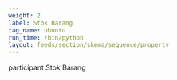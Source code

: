 ```yaml
---
weight: 2
label: Stok Barang
tag_name: ubuntu
run_time: /bin/python
layout: feeds/section/skema/sequence/property
---
```

participant Stok Barang
